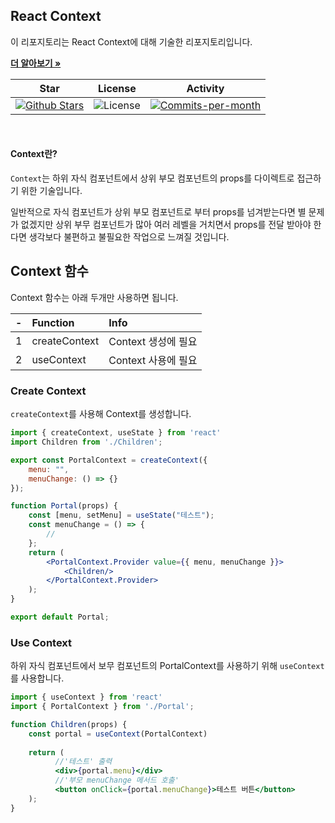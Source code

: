 ## React Context

이 리포지토리는 React Context에 대해 기술한 리포지토리입니다. <br />

<a href="https://github.com/devncore/devncore"><strong>더 알아보기 »</strong></a>
 
| Star | License | Activity |
|:----:|:-------:|:--------:|
| <a href="https://github.com/devncore/docs/stargazers"><img src="https://img.shields.io/github/stars/devncore/docs" alt="Github Stars"></a> | <img src="https://img.shields.io/github/license/devncore/docs" alt="License"> | <a href="https://github.com/devncore/docs/pulse"><img src="https://img.shields.io/github/commit-activity/m/devncore/docs" alt="Commits-per-month"></a> |

<br />

#### Context란?
`Context`는 하위 자식 컴포넌트에서 상위 부모 컴포넌트의 props를 다이렉트로 접근하기 위한 기술입니다.

일반적으로 자식 컴포넌트가 상위 부모 컴포넌트로 부터 props를 넘겨받는다면 별 문제가 없겠지만 상위 부무 컴포넌트가 많아 여러 레벨을 거치면서 props를 전달 받아야 한다면 생각보다 불편하고 불필요한 작업으로 느껴질 것입니다.

## Context 함수
Context 함수는 아래 두개만 사용하면 됩니다.

| - | Function | Info |
|:--:|:---|:----------| 
| 1 | createContext | Context 생성에 필요 |
| 2 | useContext | Context 사용에 필요 |

### Create Context
`createContext`를 사용해 Context를 생성합니다.

```jsx
import { createContext, useState } from 'react'
import Children from './Children';

export const PortalContext = createContext({
    menu: "",
    menuChange: () => {}
});

function Portal(props) {
    const [menu, setMenu] = useState("테스트");
    const menuChange = () => {
        //
    };
    return (
        <PortalContext.Provider value={{ menu, menuChange }}>
            <Children/>
        </PortalContext.Provider>  
    );
}

export default Portal;
```

### Use Context
하위 자식 컴포넌트에서 보무 컴포넌트의 PortalContext를 사용하기 위해 `useContext`를 사용합니다.

```jsx
import { useContext } from 'react'
import { PortalContext } from './Portal';

function Children(props) {
    const portal = useContext(PortalContext)
   
    return (
          //'테스트' 출력
          <div>{portal.menu}</div>
          //'부모 menuChange 메서드 호출'
          <button onClick={portal.menuChange}>테스트 버튼</button>
    );
}
```
